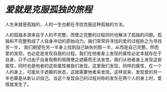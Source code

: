 
# ***爱就是克服孤独的旅程***

 
人生来就是孤独的，人的一生也都在寻找克服这种孤独的方法。
 

人的孤独本源来自于人的不完整，而使之完整的过程同时也解决了孤独的问题。孤独和不完整构成了人自身冲动的原始动力。我们常常将寻找的爱的过程称之为寻找另一半， 我们期望在另一半身上找到自己缺失的那一半，从而是自己完整。然而爱的发现，也必定是发现自我的过程。我们在他者身上发现的属性必定本就存在于自身，只不过由于自身观察的局限使之遮蔽而无法发觉。我们从他者身上发现这些属性，同时也是他者的这些属性被我们发现。这里我们发现，同样的属性，在一个人的身上，可能处于遮蔽的状态，这就需要他者来发现。这样说来，发现爱的另一半也算是从新认识自己。当这个发现自己的过程对称的发生在两个人的身上时，爱情就发生了。


 
   